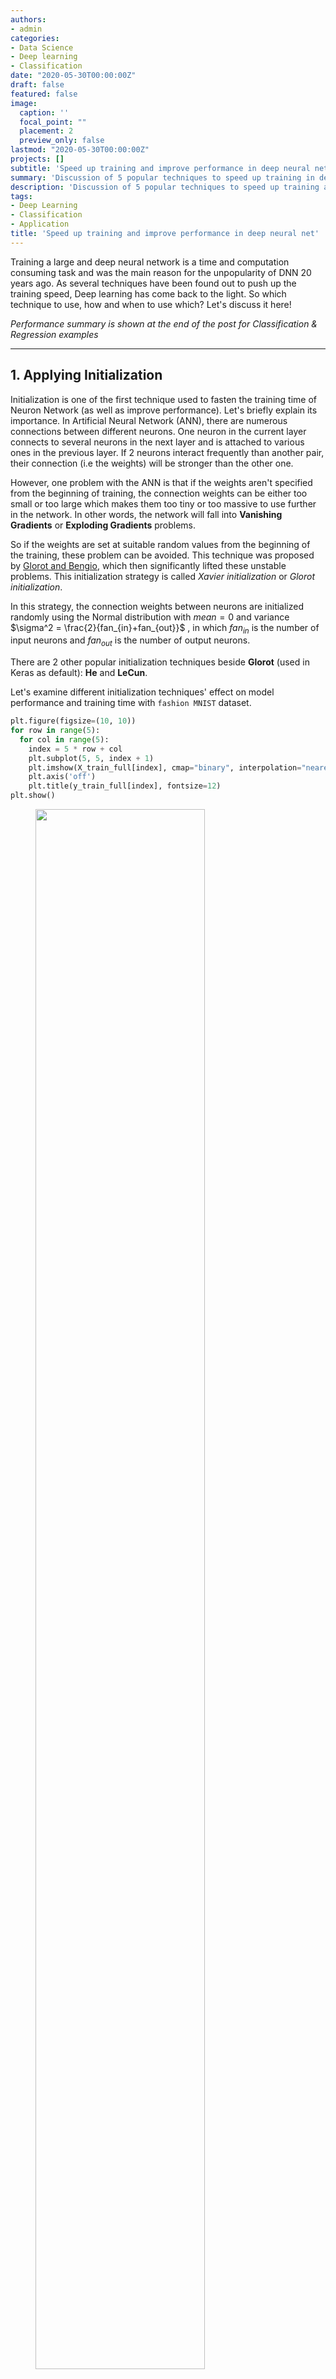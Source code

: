 ```yaml
---
authors:
- admin
categories:
- Data Science
- Deep learning
- Classification
date: "2020-05-30T00:00:00Z"
draft: false
featured: false
image:
  caption: ''
  focal_point: ""
  placement: 2
  preview_only: false
lastmod: "2020-05-30T00:00:00Z"
projects: []
subtitle: 'Speed up training and improve performance in deep neural net. Part 1: Initialization, Activation function and Batch Normalization/Gradient Clipping'
summary: 'Discussion of 5 popular techniques to speed up training in deep neuron net (Initialization, Activation function and Batch Normalization/Gradient Clipping)'
description: 'Discussion of 5 popular techniques to speed up training and improve performance in deep neural net (Initialization, Activation function and Batch Normalization/Gradient Clipping)'
tags:
- Deep Learning
- Classification
- Application
title: 'Speed up training and improve performance in deep neural net'
---
```


Training a large and deep neural network is a time and computation consuming task and was the main reason for the unpopularity of DNN 20 years ago. As several techniques have been found out to push up the training speed, Deep learning has come back to the light. So which technique to use, how and when to use which? Let's discuss it here! 

*Performance summary is shown at the end of the post for Classification & Regression examples*

---

## 1. Applying Initialization 

Initialization is one of the first technique used to fasten the training time of Neuron Network (as well as improve performance). Let's briefly explain its importance. In Artificial Neural Network (ANN), there are numerous connections between different neurons. One neuron in the current layer connects to several neurons in the next layer and is attached to various ones in the previous layer. If 2 neurons interact frequently than another pair, their connection (i.e the weights) will be stronger than the other one. 

However, one problem with the ANN is that if the weights aren't specified from the beginning of training, the connection weights can be either too small or too large which makes them too tiny or too massive to use further in the network. In other words, the network will fall into **Vanishing Gradients** or **Exploding Gradients** problems.

So if the weights are set at suitable random values from the beginning of the training, these problem can be avoided. This technique was proposed by [Glorot and Bengio](http://www.jmlr.org/proceedings/papers/v9/glorot10a/glorot10a.pdf), which then significantly lifted these unstable problems. This initialization strategy is called *Xavier initialization* or *Glorot initialization*.

In this strategy, the connection weights between neurons are initialized randomly using the Normal distribution with $mean=0$ and variance $\sigma^2 = \frac{2}{fan_{in}+fan_{out}}$ , in which $fan_{in}$ is the number of input neurons and $fan_{out}$ is the number of output neurons.

There are 2 other popular initialization techniques beside **Glorot** (used in Keras as default): **He** and **LeCun**. 

Let's examine different initialization techniques' effect on model performance and training time with ```fashion MNIST``` dataset.

```python
plt.figure(figsize=(10, 10))
for row in range(5):
  for col in range(5):
    index = 5 * row + col
    plt.subplot(5, 5, index + 1)
    plt.imshow(X_train_full[index], cmap="binary", interpolation="nearest")
    plt.axis('off')
    plt.title(y_train_full[index], fontsize=12)
plt.show()
```
<figure>
  <img src="fashion_set.png" alt="" style="width:80%">
  <figcaption>Here is the example of Fashion MNIST, in which the predictors are a set of values in the shape of [28,28] representing the image; and the target value is 10 types of cloth and shoes (denoted from 0 to 9)</figcaption>
</figure>

First, let's start with the default setting of Keras on a network consisting of 5 hidden layers and 300, 100, 50, 50, 50 neurons each.

```python
tf.random.set_seed(50)
np.random.seed(50)

model_default = keras.models.Sequential()
model_default.add(keras.layers.Flatten(input_shape=[28, 28]))
for n_layers in (300, 100, 50, 50, 50):
  model_default.add(keras.layers.Dense(n_layers, activation ='relu'))
model_default.add(keras.layers.Dense(10, activation='softmax'))
    
model_default.compile(loss="sparse_categorical_crossentropy",
                      optimizer=keras.optimizers.SGD(lr=1e-3),
                      metrics=["accuracy"])

start_time = time.time()
history = model_default.fit(X_train_full, y_train_full, epochs=20, validation_split=0.1)
print("--- %s seconds ---" % (time.time() - start_time))
```
Result
```python
# Show the highest accuracy epoch
Epoch 20/20
1688/1688 [==============================] - 5s 3ms/step - loss: 0.4185 - accuracy: 0.8526 - val_loss: 0.4256 - val_accuracy: 0.8518
--- 99.03307843208313 seconds ---
```
The train set reached 85.26% accuracy and Val set reached 85.18% within 99.3 seconds. If ```activation ='relu'``` is not set (i.e. no Activation function in the hidden layers), the accuracy is 85.32% and 84.95% respectively with 104.5 seconds needed to train on.

Comparing this with weight initialization to all Zeros and all Ones:
```python
# Zeros initialization
Epoch 20/20
1688/1688 [==============================] - 3s 2ms/step - loss: 2.3026 - accuracy: 0.1008 - val_loss: 2.3028 - val_accuracy: 0.0925
--- 69.43926930427551 seconds ---

# Ones initialization
Epoch 20/20
1688/1688 [==============================] - 3s 2ms/step - loss: 2.3026 - accuracy: 0.1008 - val_loss: 2.3028 - val_accuracy: 0.0925
--- 67.2280786037445 seconds ---
```
The performance in both cases is much worse and actually the model stopped improving from 5th epoch.

Another Initialization that can be considered to use is ```He Initialization```,  enabling in Keras by adding ```kernel_initializer="he_normal"``` argument to the hidden layers.

Result
```python
# Show the highest accuracy epoch
Epoch 20/20
1688/1688 [==============================] - 5s 3ms/step - loss: 0.3780 - accuracy: 0.8672 - val_loss: 0.3924 - val_accuracy: 0.8637
--- 99.76096153259277 seconds ---
```
The accuracy actually improved but the running time was half a second slower than **Glorot Initialization**

There are also discussions about the performance of **normal distribution** and **uniform distribution** in initialization technique, but there is indeed no one shows better performance than the other one. The result of ```init = keras.initializers.VarianceScaling(scale=2.,mode='fan_avg',distribution='uniform')``` does not improve for this data set (Train set accuracy: 87.05%, Val set: 86.27% and took 100.82 seconds to run)

## 2. Get along with the right Activation function
Choosing an unfit activation function is one of the reasons leading to poor model performance. ```sigmoid``` might be a good choice but I prefer to use **SELU, ReLU, or its variants** instead.

Let's talk about **ReLU** first. Simply saying, if the value is larger than 0, the function returns the value itself; else it returns 0. This activation is fast to compute but in return there will be a case that it stops outputting anything other than 0 (i.e neurons were died). This issue usually happens in case of a large learning rate. 

<figure>
  <img src="relu_and_lrelu.png" alt="" style="width:100%">
  <figcaption>ReLU, Leaky ReLU and SELU</figcaption>
</figure>

Some of the solutions for this problem is to use alternative versions of ReLU: **LeakyReLU, Randomized LeakyReLU or Scaled ReLU (SELU)**.

With **LeakyReLU**:
```python
if x>0:
  return x
else:
  return ax
```
in which a is $\alpha$, the slope of the $x$ given $x<0$. $\alpha$ is usually set at 0.01, serving as a small leak (that's why this technique is called LeakyReLU). Using $\alpha$ helps to stop the dying problem (i.e. slope=0).

In case of **Randomized LeakyReLU**, $\alpha$ is selected randomly given a range. This method can reduce the Overfitting issue but requires more running time due to extra computation.

One of the outperformed activation function for DNN is **Scaled ReLU (SELU)**. 

```python
if x>0:
  return Lambda*x
else:
  return Lambda*(alpha*exp(x)-alpha)
```

In this function, each layer outputs' mean is 0 and standard deviation is 1. Note when using this activation function:
- [x] It must be used with ```kernel_initializer="lecun_normal"```
- [x] The input features must be standardized
- [x] The NN's architecture must be sequential

Let's try different Activation functions on the ```fashion MNIST``` dataset.

Result of **LeakyReLU**
```python
# Show the highest accuracy epoch
Epoch 20/20
1688/1688 [==============================] - 5s 3ms/step - loss: 0.3791 - accuracy: 0.8670 - val_loss: 0.3910 - val_accuracy: 0.8615
--- 101.87710905075073 seconds ---
```

Result of **Randomized LeakyReLU**

```python
# Show the highest accuracy epoch
Epoch 20/20
1688/1688 [==============================] - 6s 3ms/step - loss: 0.3779 - accuracy: 0.8667 - val_loss: 0.3918 - val_accuracy: 0.8630
--- 113.58738899230957 seconds ---
```
Result of **SELU**

```python
# Show the highest accuracy epoch
Epoch 19/20
1688/1688 [==============================] - 5s 3ms/step - loss: 0.3526 - accuracy: 0.8763 - val_loss: 0.3755 - val_accuracy: 0.8647
--- 106.25733232498169 seconds ---
```
**SELU** seems to achieve slightly better performance over ReLU and its variants but the speed is slower (as expected).

{{< hl >}}**If the NN performs relatively well at a low learning rate, ReLU is an optimal choice given the fastest training time. In case of the deep NN, SELU is an excellent try.**{{< /hl >}}

Detailed explanation about these activations can be found in here: [ReLU](http://www.jmlr.org/proceedings/papers/v9/glorot10a/glorot10a.pdf), [LeakyReLU, Randomized LeakyReLU](https://arxiv.org/abs/1505.00853) and [SELU](https://arxiv.org/abs/1706.02515)

## 3. Batch Normalization
To ensure Vanishing/Exploding Gradients problems do not happen again during training (as Initialization and Activation function can help reduce these issues at the beginning of the training), **Batch Normalization** is implemented.

**Batch Normalization** zeros centers and normalizes each input, then scales and shifts the result using 1 parameter vector for scaling and 1 for shifting. This technique evaluates the $mean$ and $standard deviation$ of the input over the current mini-batch and repeats this calculation across all mini-batches of the training set. $\mu$ and $\sigma$ are estimated during training but only used after training.

The vector of input means $\mu$ and vector of input standard devition $\sigma$ will become non-trainable parameters (i.e. untouchable by backpropagation) and be used to compute the moving averages at the end of the training. Subsequently, these final parameters will be used to normalize new data to make prediction.

If using **Batch Normalization**, the input data will not need to be standardized prior training.

```python
tf.random.set_seed(50)
np.random.seed(50)

model_default = keras.models.Sequential()
model_default.add(keras.layers.Flatten(input_shape=[28, 28]))
for n_layers in (300, 100, 50, 50, 50):
  model_default.add(keras.layers.BatchNormalization())
  model_default.add(keras.layers.Dense(n_layers, activation ='relu', kernel_initializer="he_normal"))
model_default.add(keras.layers.Dense(10, activation='softmax'))
    
model_default.compile(loss="sparse_categorical_crossentropy",
                      optimizer=keras.optimizers.SGD(lr=1e-3),
                      metrics=["accuracy"])

start_time = time.time()
history = model_default.fit(X_train_full, y_train_full, epochs=20, validation_split=0.1)
print("--- %s seconds ---" % (time.time() - start_time))
```
Result
```python
# Show the highest accuracy epoch
Epoch 20/20
1688/1688 [==============================] - 8s 5ms/step - loss: 0.3799 - accuracy: 0.8645 - val_loss: 0.3571 - val_accuracy: 0.8685
--- 167.6186249256134 seconds ---
```
Obviously, training is slower in **Batch Normalization** given more computations during training but in contrast, in **Batch Normalization**, the model convergences faster so fewer epoches are needed to reach the same performance.

{{% alert warning %}}
Batch Normalization is strictly implemented in Recurrent NN
{{% /alert %}}

## 4. Gradient Clipping
As **Batch Normalization** is recommended not to use with Recurrent NN, **Gradient Clipping** is the alternative choice for RNN.

Details about [Gradient Clipping](https://arxiv.org/abs/1211.5063)

---

## Summary of the result of Classification task with Fashion MNIST dataset

| Initialization | Activation fuction | Train set accuracy | Val set accuracy | Running time (seconds) |
| ------ |:------:|:------------------:|:----------------:| :----------------------:|
| Glorot - Zeros/Ones | ReLU | 10.08% | 9.25% | 69.43/67.22 |
| Glorot | None | 85.32% | 84.95% | 104.5 |
| Glorot - Normal Dist | ReLU | 85.26%      |   85.18% | 99.03 |
| He - Normal Dist | ReLU | 86.72%      |    86.37% | 99.76 |
| He - Uniform  Dist | ReLU | 87.05%      |    86.27% | 100.82 |
| He - Normal  Dist | Leaky ReLU | 86.7%      |    86.15% | 101.87 |
| He - Normal  Dist | Randomized LeakyReLU | 86.67%      |    86.3% | 113.58 |
| LeCun | SELU | 87.63%      |    86.47% | 106.25 |
| Batch normalization He - Normal  Dist | ReLU | 86.45%      |    86.85% | 167.618 |

## Summary of the result of Regression task with California housing dataset

| Initialization | Activation fuction | Train set MSE | Val set MSE | Running time (seconds) |
| ------ |:------:|:------------------:|:----------------:| :----------------------:|
| Glorot | None | 0.3985 | 0.3899 | 9.34 |
| Glorot - Normal Dist | ReLU | 0.3779 |  0.3819 | 9.36 |
| He - Normal Dist | ReLU | 0.3517 |  0.35 | 9.19 |
| He - Normal  Dist | Leaky ReLU | 0.3517   |   0.35 | 9.48 |
| He - Normal  Dist | Randomized LeakyReLU | 0.3517  | 0.35 | 10.71 |
| LeCun | SELU | 0.3423  |  0.326 | 9.38 |
| Batch normalization He - Normal  Dist | ReLU | 0.4365 | 0.5728 | 13.64 |

MSE of Train and Validation set

<figure>
  <img src="MSE.png" alt="" style="width:100%">
  <figcaption></figcaption>
</figure>

<figure>
  <img src="regression_BN.png" alt="" style="width:35%">
  <figcaption>Fashion MNIST consists of image on 10 types of fashion</figcaption>
</figure>

{{% alert note %}}
These performances are subject to change depending on the dataset and NN's architecture
{{% /alert %}}

# Final thoughts on this part :high_brightness:
- Glorot Initialization is the good starting point for most of the cases. He Initialization technique sometimes performs better than Glorot (slower in the above Classification example while faster in Regression example).
- ReLU or Leaky ReLU are great choices if running time is the priority.
- ReLU should be avoided if high Learning rate is used.
- SELU is the good choice for complex dataset and deep neural network but might be traded off by running time. However, if the NN's architecture does not allow *self-normalization*, use ELU instead of SELU.
- SELU and Batch Normalization cannot be applied in RNN. Gradient Clipping is the alternative strategy for Batch Normalization in RNN.

-----

## 5. Transfer Learning
Another important technique too improve the performance of DNN is **Transfer Learning**, using pretrained layers to train similar new task. There is much to say about this technique and it will be covered in another post.

Source code can be accessed [here](https://github.com/geniusnhu/DNN-Improvement/blob/master/Improve_DNN_performance.ipynb)

---
Reference:

1. Glorot, X., & Bengio, Y. (2010). Understanding the difficulty of training deep feedforward neural networks. PMLR
2. He, K., Zhang, X., Ren,S., & Sun, J. (2015). Delving Deep into Rectifiers: Surpassing Human-Level Performance on ImageNet Classification. In Proceedings of the 2015 IEEE International Conference on Computer Vision (ICCV)
3. Geron, A. (2019). Hands-On Machine Learning with Scikit-Learn, Keras, and TensorFlow. O'Reilly Media, Inc.,
4. Xu, B., Wang, N., Chen, T., & Li, M. (2015). Empirical Evaluation of Rectified Activations in Convolutional Network. Retrieved from https://arxiv.org/abs/1505.00853 on May 5, 2020.
5. Klambauer, G., Unterthiner, T., Mayr, A., & Hochreiter, S. (2017). Self-Normalizing Neural Networks. Advances in Neural Information Processing Systems 30 (NIPS 2017)